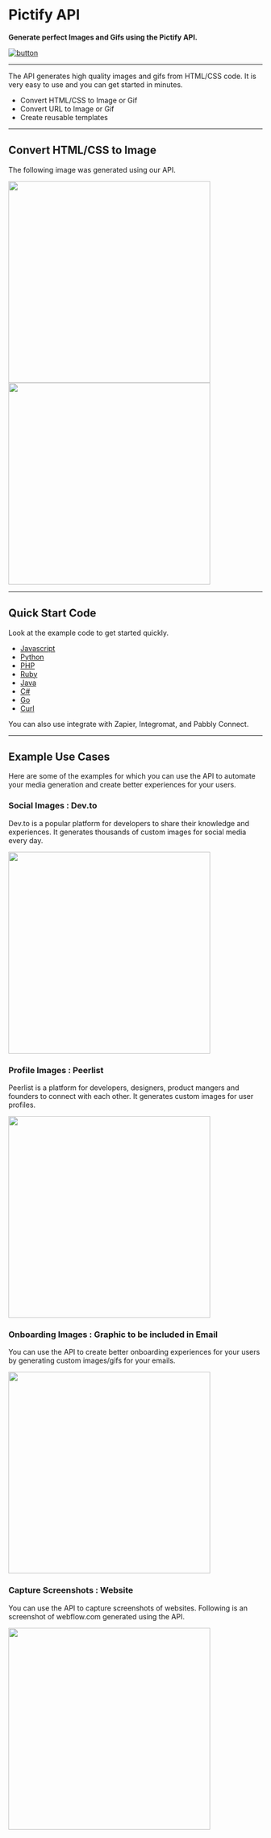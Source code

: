 # Pictify API

 <b>Generate perfect Images and Gifs using the Pictify API.</b>

[![button]( https://img.shields.io/badge/Get%20Your%20API%20Key-black?style=for-the-badge&logo=)](https://pictify.io/login)

---

The API generates high quality images and gifs from HTML/CSS code. It is very easy to use and you can get started in minutes.

* Convert HTML/CSS to Image or Gif
* Convert URL to Image or Gif
* Create reusable templates



---

## Convert HTML/CSS to Image


The following image was generated using our API.

<img src="https://htgf.s3.amazonaws.com/0j6nx-1708454014151.png" width="400">

<img src = "https://htgf.s3.amazonaws.com/79gob-1708453236503.gif" width="400">



---

## Quick Start Code

Look at the example code to get started quickly.

* [Javascript](/example-code#javascript)
* [Python](/example-code#python)
* [PHP](/example-code#php)
* [Ruby](/example-code#ruby)
* [Java](/example-code#java)
* [C#](/example-code#c)
* [Go](/example-code#go)
* [Curl](/example-code#curl)

You can also use integrate with Zapier, Integromat, and Pabbly Connect.



---

## Example Use Cases

Here are some of the examples for which you can use the API to automate your media generation and create better experiences for your users.



### Social Images : Dev.to

Dev.to is a popular platform for developers to share their knowledge and experiences. It generates thousands of custom images for social media every day.

<img src="https://res.cloudinary.com/diroilukd/image/upload/v1701509916/Screenshot_2023-12-02_at_3.07.00_PM_vtx9kb.png" width="400px">

### Profile Images : Peerlist

Peerlist is a platform for developers, designers, product mangers and founders to connect with each other. It generates custom images for user profiles.

<img src="https://res.cloudinary.com/diroilukd/image/upload/v1701511645/Profile_h02h6s.jpg" width="400px">


### Onboarding Images : Graphic to be included in Email

You can use the API to create better onboarding experiences for your users by generating custom images/gifs for your emails.

<img src="https://htgf.s3.amazonaws.com/bvhew-1703216378968.png" width="400px">

### Capture Screenshots : Website

You can use the API to capture screenshots of websites. Following is an screenshot of webflow.com generated using the API.

<img src="https://htgf.s3.amazonaws.com/mn4gq-1701712259975.png" width="400px">






